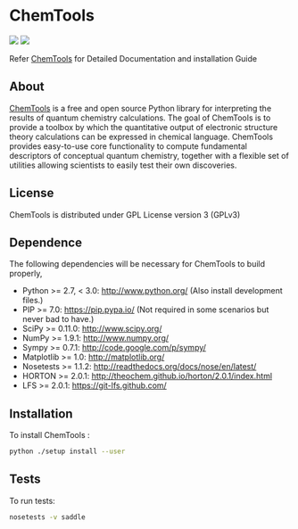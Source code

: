 ChemTools
=========
<a href='https://travis-ci.com/QuantumElephant/chemtools'><img src='https://travis-ci.com/QuantumElephant/chemtools.svg?token=wtCKs521Yw1urAV4F5DM&branch=master'></a>
<a href='https://docs.python.org/2.7/'><img src='https://img.shields.io/badge/python-2.7-blue.svg'></a>

Refer <a href='http://chemtools.org'> ChemTools</a> for Detailed Documentation and installation Guide

About
-----

<a href='http://chemtools.org'> ChemTools</a> is a free and open source Python library for interpreting the results of quantum
chemistry calculations. The goal of ChemTools is to provide a toolbox by which the
quantitative output of electronic structure theory calculations can be expressed in chemical
language. ChemTools provides easy-to-use core functionality to compute fundamental descriptors
of conceptual quantum chemistry, together with a flexible set of utilities allowing scientists
to easily test their own discoveries.

License
-------

ChemTools is distributed under GPL License version 3 (GPLv3)

Dependence
----------

The following dependencies will be necessary for ChemTools to build properly,

* Python >= 2.7, < 3.0: http://www.python.org/ (Also install development files.)
* PIP >= 7.0: https://pip.pypa.io/ (Not required in some scenarios but never bad to have.)
* SciPy >= 0.11.0: http://www.scipy.org/
* NumPy >= 1.9.1: http://www.numpy.org/
* Sympy >= 0.7.1: http://code.google.com/p/sympy/
* Matplotlib >= 1.0: http://matplotlib.org/
* Nosetests >= 1.1.2: http://readthedocs.org/docs/nose/en/latest/
* HORTON >= 2.0.1: http://theochem.github.io/horton/2.0.1/index.html
* LFS >= 2.0.1: https://git-lfs.github.com/

Installation
------------

To install ChemTools :

```bash
python ./setup install --user
```

Tests
-----

To run tests:

```bash
nosetests -v saddle
```
